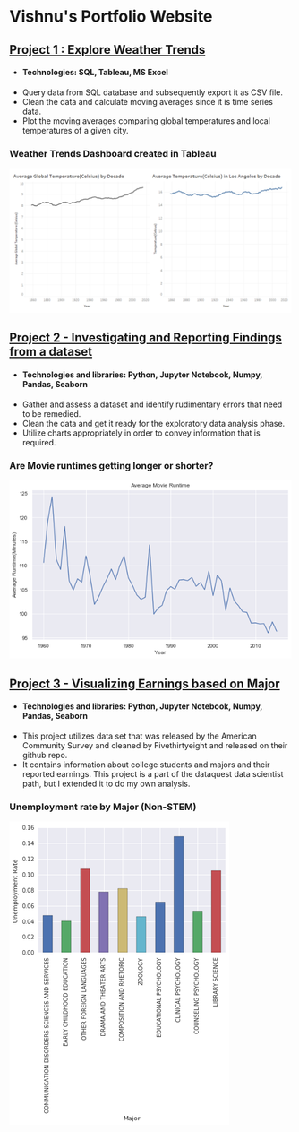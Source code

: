 # Vishnu's Portfolio Website

## [Project 1 : Explore Weather Trends](https://github.com/VishnuHSharma/Udacity-Data-Analyst-Nanodegree)
- #### Technologies: SQL, Tableau, MS Excel
- Query data from SQL database and subsequently export it as CSV file.
- Clean the data and calculate moving averages since it is time series data.
- Plot the moving averages comparing global temperatures and local temperatures of a given city.

### Weather Trends Dashboard created in Tableau
![chart](Images/Dashboard%201.png)

## [Project 2 - Investigating and Reporting Findings from a dataset](https://github.com/VishnuHSharma/Udacity-Data-Analyst-Nanodegree)
- #### Technologies and libraries: Python, Jupyter Notebook, Numpy, Pandas, Seaborn
- Gather and assess a dataset and identify rudimentary errors that need to be remedied.
- Clean the data and get it ready for the exploratory data analysis phase.
- Utilize charts appropriately in order to convey information that is required.

### Are Movie runtimes getting longer or shorter?
![](Images/Runtime%20chart.png)

## [Project 3 - Visualizing Earnings based on Major](https://github.com/VishnuHSharma/Visualizing-earnings-based-on-major)
- #### Technologies and libraries: Python, Jupyter Notebook, Numpy, Pandas, Seaborn
- This project utilizes  data set that was released by the American Community Survey and cleaned by Fivethirtyeight and released on their github repo. 
- It contains information about college students and majors and their reported earnings. This project is a part of the dataquest data scientist path, but I extended it to do my    own analysis.

### Unemployment rate by Major (Non-STEM)
![](Images/Major%20Unemployment_rate.png)

